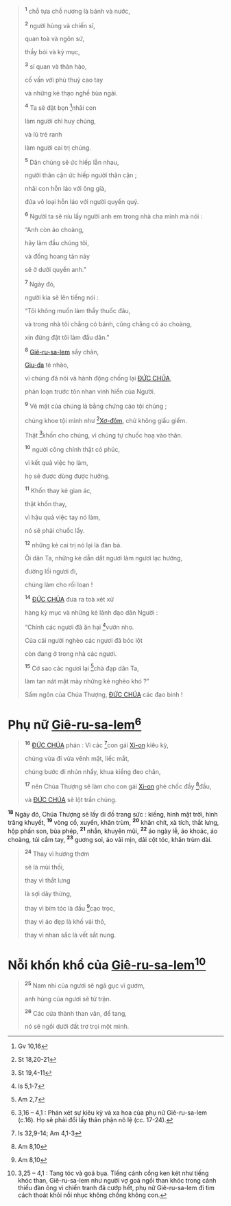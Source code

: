 > <sup><b>1</b></sup> chỗ tựa chỗ nương là bánh và nước,
>
> <sup><b>2</b></sup> người hùng và chiến sĩ,
>
> quan toà và ngôn sứ,
>
> thầy bói và kỳ mục,
>
> <sup><b>3</b></sup> sĩ quan và thân hào,
>
> cố vấn với phù thuỷ cao tay
>
> và những kẻ thạo nghề bùa ngải.
>
> <sup><b>4</b></sup> Ta sẽ đặt bọn [^1@-b7a8b5d8-b2eb-4c8d-934b-c586de244866]nhãi con
>
> làm người chỉ huy chúng,
>
> và lũ trẻ ranh
>
> làm người cai trị chúng.
>
> <sup><b>5</b></sup> Dân chúng sẽ ức hiếp lẫn nhau,
>
> người thân cận ức hiếp người thân cận ;
>
> nhãi con hỗn láo với ông già,
>
> đứa vô loại hỗn láo với người quyền quý.
>
> <sup><b>6</b></sup> Người ta sẽ níu lấy người anh em trong nhà cha mình mà nói :
>
> “Anh còn áo choàng,
>
> hãy làm đầu chúng tôi,
>
> và đống hoang tàn này
>
> sẽ ở dưới quyền anh.”
>
> <sup><b>7</b></sup> Ngày đó,
>
> người kia sẽ lên tiếng nói :
>
> “Tôi không muốn làm thầy thuốc đâu,
>
> và trong nhà tôi chẳng có bánh, cũng chẳng có áo choàng,
>
> xin đừng đặt tôi làm đầu dân.”
>
> <sup><b>8</b></sup> [Giê-ru-sa-lem]() sẩy chân,
>
> [Giu-đa]() té nhào,
>
> vì chúng đã nói và hành động chống lại [ĐỨC CHÚA](),
>
> phản loạn trước tôn nhan vinh hiển của Người.
>
> <sup><b>9</b></sup> Vẻ mặt của chúng là bằng chứng cáo tội chúng ;
>
> chúng khoe tội mình như [^2@-b7a8b5d8-b2eb-4c8d-934b-c586de244866][Xơ-đôm](), chứ không giấu giếm.
>
> Thật [^3@-b7a8b5d8-b2eb-4c8d-934b-c586de244866]khốn cho chúng, vì chúng tự chuốc hoạ vào thân.
>
> <sup><b>10</b></sup> người công chính thật có phúc,
>
> vì kết quả việc họ làm,
>
> họ sẽ được dùng được hưởng.
>
> <sup><b>11</b></sup> Khốn thay kẻ gian ác,
>
> thật khốn thay,
>
> vì hậu quả việc tay nó làm,
>
> nó sẽ phải chuốc lấy.
>
> <sup><b>12</b></sup> những kẻ cai trị nó lại là đàn bà.
>
> Ôi dân Ta, những kẻ dẫn dắt ngươi làm ngươi lạc hướng,
>
> đường lối ngươi đi,
>
> chúng làm cho rối loạn !
>
> <sup><b>14</b></sup> [ĐỨC CHÚA]() đưa ra toà xét xử
>
> hàng kỳ mục và những kẻ lãnh đạo dân Người :
>
> “Chính các ngươi đã ăn hại [^5@-b7a8b5d8-b2eb-4c8d-934b-c586de244866]vườn nho.
>
> Của cải người nghèo các ngươi đã bóc lột
>
> còn đang ở trong nhà các ngươi.
>
> <sup><b>15</b></sup> Cớ sao các ngươi lại [^6@-b7a8b5d8-b2eb-4c8d-934b-c586de244866]chà đạp dân Ta,
>
> làm tan nát mặt mày những kẻ nghèo khó ?”
>
> Sấm ngôn của Chúa Thượng, [ĐỨC CHÚA]() các đạo binh !

# Phụ nữ [Giê-ru-sa-lem]()[^5-b7a8b5d8-b2eb-4c8d-934b-c586de244866]

> <sup><b>16</b></sup> [ĐỨC CHÚA]() phán : Vì các [^7@-b7a8b5d8-b2eb-4c8d-934b-c586de244866]con gái [Xi-on]() kiêu kỳ,
>
> chúng vừa đi vừa vênh mặt, liếc mắt,
>
> chúng bước đi nhún nhẩy, khua kiềng đeo chân,
>
> <sup><b>17</b></sup> nên Chúa Thượng sẽ làm cho con gái [Xi-on]() ghẻ chốc đầy [^8@-b7a8b5d8-b2eb-4c8d-934b-c586de244866]đầu,
>
> và [ĐỨC CHÚA]() sẽ lột trần chúng.

<sup><b>18</b></sup> Ngày đó, Chúa Thượng sẽ lấy đi đồ trang sức : kiềng, hình mặt trời, hình trăng khuyết, <sup><b>19</b></sup> vòng cổ, xuyến, khăn trùm, <sup><b>20</b></sup> khăn chít, xà tích, thắt lưng, hộp phấn son, bùa phép, <sup><b>21</b></sup> nhẫn, khuyên mũi, <sup><b>22</b></sup> áo ngày lễ, áo khoác, áo choàng, túi cầm tay, <sup><b>23</b></sup> gương soi, áo vải mịn, dải cột tóc, khăn trùm dài.

> <sup><b>24</b></sup> Thay vì hương thơm
>
> sẽ là mùi thối,
>
> thay vì thắt lưng
>
> là sợi dây thừng,
>
> thay vì bím tóc là đầu [^9@-b7a8b5d8-b2eb-4c8d-934b-c586de244866]cạo trọc,
>
> thay vì áo đẹp là khố vải thô,
>
> thay vì nhan sắc là vết sắt nung.

# Nỗi khốn khổ của [Giê-ru-sa-lem]()[^6-b7a8b5d8-b2eb-4c8d-934b-c586de244866]

> <sup><b>25</b></sup> Nam nhi của ngươi sẽ ngã gục vì gươm,
>
> anh hùng của ngươi sẽ tử trận.
>
> <sup><b>26</b></sup> Các cửa thành than vãn, để tang,
>
> nó sẽ ngồi dưới đất trơ trọi một mình.

[^5-b7a8b5d8-b2eb-4c8d-934b-c586de244866]: 3,16 – 4,1 : Phán xét sự kiêu kỳ và xa hoa của phụ nữ Giê-ru-sa-lem (c.16). Họ sẽ phải đổi lấy thân phận nô lệ (cc. 17-24).
[^6-b7a8b5d8-b2eb-4c8d-934b-c586de244866]: 3,25 – 4,1 : Tang tóc và goá bụa. Tiếng cánh cổng ken két như tiếng khóc than, Giê-ru-sa-lem như người vợ goá ngồi than khóc trong cảnh thiếu đàn ông vì chiến tranh đã cướp hết, phụ nữ Giê-ru-sa-lem đi tìm cách thoát khỏi nỗi nhục không chồng không con.
[^1@-b7a8b5d8-b2eb-4c8d-934b-c586de244866]: Gv 10,16
[^2@-b7a8b5d8-b2eb-4c8d-934b-c586de244866]: St 18,20-21
[^3@-b7a8b5d8-b2eb-4c8d-934b-c586de244866]: St 19,4-11
[^5@-b7a8b5d8-b2eb-4c8d-934b-c586de244866]: Is 5,1-7
[^6@-b7a8b5d8-b2eb-4c8d-934b-c586de244866]: Am 2,7
[^7@-b7a8b5d8-b2eb-4c8d-934b-c586de244866]: Is 32,9-14; Am 4,1-3
[^8@-b7a8b5d8-b2eb-4c8d-934b-c586de244866]: Am 8,10
[^9@-b7a8b5d8-b2eb-4c8d-934b-c586de244866]: Am 8,10